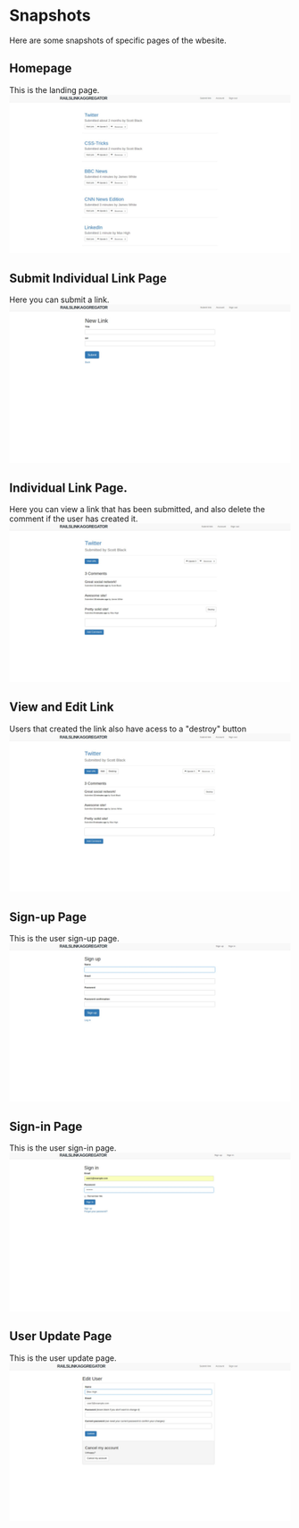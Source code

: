 # Snapshots
Here are some snapshots of specific pages of the wbesite.

## Homepage
This is the landing page.
![Alt text](app/assets/images/FrontPage.jpg?raw=true "Hompage")

## Submit Individual Link Page
Here you can submit a link.
![Alt text](app/assets/images/SubmitLink.jpg?raw=true "Submit Individual Link Page")

## Individual Link Page.
Here you can view a link that has been submitted, and also delete the comment if the user has created it.
![Alt text](app/assets/images/IndLinkPage.jpg?raw=true "Individual Link Page")

## View and Edit Link
Users that  created the link also have acess to a "destroy" button
![Alt text](app/assets/images/LinkEdit.jpg?raw=true "Edit Link Page")

## Sign-up Page
This is the user sign-up page.
![Alt text](app/assets/images/SignUp.jpg?raw=true "Sign-up Page")

## Sign-in Page
This is the user sign-in page.
![Alt text](app/assets/images/SignIn.jpg?raw=true "Sign-in Page")

## User Update Page
This is the user update page.
![Alt text](app/assets/images/EditAcc.jpg?raw=true "User Update Page")
